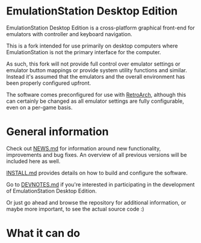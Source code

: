 EmulationStation Desktop Edition
================================

EmulationStation Desktop Edition is a cross-platform graphical front-end for emulators with controller and keyboard navigation.

This is a fork intended for use primarily on desktop computers where EmulationStation is not the primary interface for the computer.

As such, this fork will not provide full control over emulator settings or emulator button mappings or provide system utility functions and similar. Instead it's assumed that the emulators and the overall environment has been properly configured upfront.

The software comes preconfigured for use with [RetroArch](https://www.retroarch.com), although this can certainly be changed as all emulator settings are fully configurable, even on a per-game basis.


General information
===================

Check out [NEWS.md](NEWS.md) for information around new functionality, improvements and bug fixes. An overview of all previous versions will be included here as well.

[INSTALL.md](INSTALL.md) provides details on how to build and configure the software.

Go to [DEVNOTES.md](DEVNOTES.md) if you're interested in participating in the development of EmulationStation Desktop Edition.

Or just go ahead and browse the repository for additional information, or maybe more important, to see the actual source code :)


What it can do
==============

